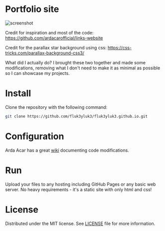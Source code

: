 # Portfolio site

![screenshot](https://fluk3yluk3.github.io/img/screenshot.png)

Credit for inspiration and most of the code: https://github.com/ardacarofficial/links-website

Credit for the parallax star background using css: https://css-tricks.com/parallax-background-css3/

What did I actually do? I brought these two together and made some modifications, removing what I don't need to make it as minimal as possible so I can showcase my projects.

# Install

Clone the repository with the following command:

```sh
git clone https://github.com/fluk3yluk3/fluk3yluk3.github.io.git
```

# Configuration

Arda Acar has a great [wiki](https://github.com/ardacarofficial/links-website/wiki "wiki") documenting code modifications.

# Run
Upload your files to any hosting including GitHub Pages or any basic web server. No heavy requirements - it's a static site with only html and css!

# License
Distributed under the MIT license. See [LICENSE](https://github.com/ardacarofficial/links-website/blob/main/LICENSE "LICENSE") file for more information.
